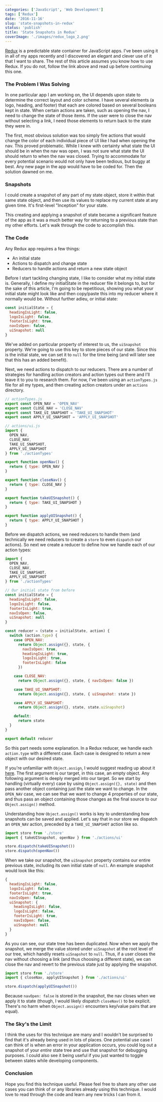 ```yaml
---
categories: ['JavaScript', 'Web Development']
tags: ['Redux']
date: '2016-11-16'
slug: 'state-snapshots-in-redux'
status: 'publish'
title: 'State Snapshots in Redux'
coverImage: './images/redux_logo_2.png'
---
```


[Redux](http://redux.js.org/) is a predictable state container for JavaScript apps. I've been using it in all of my apps recently and I discovered an elegant and clever use of it that I want to share. The rest of this article assumes you know how to use Redux. If you do not, follow the link above and read up before continuing this one.

### The Problem I Was Solving

In one particular app I am working on, the UI depends upon state to determine the correct layout and color scheme. I have several elements (a logo, heading, and footer) that each are colored based on several booleans kept in state. When certain actions are taken, such as opening the nav, I need to change the state of those items. If the user were to close the nav without selecting a link, I need those elements to return back to the state they were in.

The first, most obvious solution was too simply fire actions that would change the color of each individual piece of UI like I had when opening the nav. This proved problematic. While I knew with certainty what state the UI should be in when the nav was open, I was not sure what state the UI should return to when the nav was closed. Trying to accommodate for every potential scenario would not only have been tedious, but buggy at best. Any new page in the app would have to be coded for. Then the solution dawned on me.

### Snapshots

I could create a snapshot of any part of my state object, store it within that same state object, and then use its values to replace my current state at any given time. It's first-level "Inception" for your state.

This creating and applying a snapshot of state became a significant feature of the app as it was a much better way for returning to a previous state than my other efforts. Let's walk through the code to accomplish this.

### The Code

Any Redux app requires a few things:

- An initial state
- Actions to dispatch and change state
- Reducers to handle actions and return a new state object

Before I start tackling changing state, I like to consider what my initial state is. Generally, I define my initialState in the reducer file it belongs to, but for the sake of this article, I'm going to be repetitious, showing you what your initial state might look like and then copy/paste this into my reducer where it normally would be. Without further adieu, or initial state:

```javascript
const initialState = {
  headingIsLight: false,
  logoIsLight: false,
  footerIsLight: true,
  navIsOpen: false,
  uiSnapshot: null
}
```

We've added on particular property of interest to us, the `uiSnapshot` property. We're going to use this key to store pieces of our state. Since this is the initial state, we can set it to `null` for the time being (and will later see that this has an added benefit).

Next, we need actions to dispatch to our reducers. There are a number of strategies for handling action creators and action types out there and I'll leave it to you to research them. For now, I've been using an `actionTypes.js` file for all my types, and then creating action creators under an `actions` directory.

```javascript
// actionTypes.js
export const OPEN_NAV = 'OPEN_NAV'
export const CLOSE_NAV = 'CLOSE_NAV'
export const TAKE_UI_SNAPSHOT = 'TAKE_UI_SNAPSHOT'
export const APPLY_UI_SNAPSHOT = 'APPLY_UI_SNAPSHOT'

// actions/ui.js
import {
  OPEN_NAV,
  CLOSE_NAV,
  TAKE_UI_SNAPSHOT,
  APPLY_UI_SNAPSHOT
} from './actionTypes'

export function openNav() {
  return { type: OPEN_NAV }
}

export function closeNav() {
  return { type: CLOSE_NAV }
}

export function takeUISnapshot() {
  return { type: TAKE_UI_SNAPSHOT }
}

export function applyUISnapshot() {
  return { type: APPLY_UI_SNAPSHOT }
}
```

Before we dispatch actions, we need reducers to handle them (and technically we need reducers to create a `store` to even `dispatch` our actions). So next we create a reducer to define how we handle each of our action types:

```javascript
import {
  OPEN_NAV,
  CLOSE_NAV,
  TAKE_UI_SNAPSHOT,
  APPLY_UI_SNAPSHOT
} from './actionTypes'

// Our initial state from before
const initialState = {
  headingIsLight: false,
  logoIsLight: false,
  footerIsLight: true,
  navIsOpen: false,
  uiSnapshot: null
}

const reducer = (state = initialState, action) {
  switch (action.type) {
    case OPEN_NAV:
      return Object.assign({}, state, {
        navIsOpen: true,
        headingIsLight: true,
        logoIsLight: true,
        footerIsLight: false
      })

    case CLOSE_NAV:
      return Object.assign({}, state, { navIsOpen: false })

    case TAKE_UI_SNAPSHOT:
      return Object.assign({}, state, { uiSnapshot: state })

    case APPLY_UI_SNAPSHOT:
      return Object.assign({}, state, state.uiSnapshot)

    default:
      return state
  }
}

export default reducer

```

So this part needs some explanation. In a Redux reducer, we handle each `action.type` with a different case. Each case is designed to return a new object with our desired state.

If you're unfamiliar with `Object.assign`, I would suggest reading up about it [here](https://developer.mozilla.org/en-US/docs/Web/JavaScript/Reference/Global_Objects/Object/assign). The first argument is our target, in this case, an empty object. Any following argument is deeply merged into our target. So we start by handling (virtually every) case by using `Object.assign({}, state)` and then pass another object containing just the state we want to change. In the `OPEN_NAV` case, we can see that we want to change 4 properties of our state, and thus pass an object containing those changes as the final source to our `Object.assign()` method.

Understanding how `Object.assign()` works is key to understanding how snapshots can be saved and applied. Let's say that in our store we dispatch an `OPEN_NAV` action, preceded by a `TAKE_UI_SNAPSHOT` action like so.

```javascript
import store from './store'
import { takeUISnapshot, openNav } from './actions/ui'

store.dispatch(takeUISnapshot())
store.dispatch(openNav())
```

When we take our snapshot, the `uiSnapshot` property contains our entire previous state, including its own initial state of `null`. An example snapshot would look like this:

```javascript
{
  headingIsLight: false,
  logoIsLight: false,
  footerIsLight: true,
  navIsOpen: false,
  uiSnapshot: {
    headingIsLight: false,
    logoIsLight: false,
    footerIsLight: true,
    navIsOpen: false,
    uiSnapshot: null
  }
}

```

As you can see, our state tree has been duplicated. Now when we apply the snapshot, we merge the value stored under `uiSnapshot` at the root level of our tree, which handily resets `uiSnapshot` to `null`. Thus, if a user closes the nav without choosing a link (and thus choosing a different state), we can close the nav and revert to the previous state just by applying the snapshot.

```javascript
import store from './store'
import { closeNav, applyUISnapshot } from './actions/ui'

store.dispatch(applyUISnapshot())
```

Because `navOpen: false` is stored in the snapshot, the nav closes when we apply it to state (though, I would likely dispatch `closeNav()` to be explicit. There's no harm when `Object.assign()` encounters key/value pairs that are equal).

### The Sky's the Limit

I think the uses for this technique are many and I wouldn't be surprised to find that it's already being used in lots of places. One potential use case I can think of is when an error in your application occurs, you could log out a snapshot of your _entire_ state tree and use that snapshot for debugging purposes. I could also see it being useful if you just wanted to toggle between states while developing components.

### Conclusion

Hope you find this technique useful. Please feel free to share any other use cases you can think of or any libraries already using this technique. I would love to read through the code and learn any new tricks I can from it.
